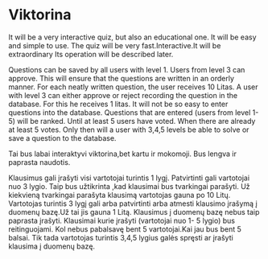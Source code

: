 # Viktorina
It will be a very interactive quiz, but also an educational one.
It will be easy and simple to use.
The quiz will be very fast.Interactive.It will be extraordinary
Its operation will be described later.


Questions can be saved by all users with level 1.
Users from level 3 can approve.
This will ensure that the questions are written in an orderly manner.
For each neatly written question, the user receives 10 Litas.
A user with level 3 can either approve or reject
recording the question in the database. For this he receives 1 litas.
It will not be so easy to enter questions into the database.
Questions that are entered (users from level 1-5) will be ranked.
Until at least 5 users have voted. When there are already at least 5 votes.
Only then will a user with 3,4,5 levels be able to solve or save a question to the database.



Tai bus labai interaktyvi viktorina,bet  ​kartu ir mokomoji.
Bus lengva ir paprasta naudotis.

Klausimus gali įrašyti visi vartotojai turintis 1 lygį.
Patvirtinti gali vartotojai nuo 3 lygio.
Taip bus užtikrinta ,kad klausimai bus tvarkingai parašyti.
Už kiekvieną tvarkingai parašyta klausimą vartotojas gauna po 10 Litų.
Vartotojas turintis 3 lygį gali arba patvirtinti arba atmesti 
klausimo įrašymą į duomenų bazę.Už tai jis gauna 1 Litą.
Klausimus į duomenų bazę nebus taip paprasta įrašyti.
Klausimai kurie įrašyti (vartotojai nuo 1- 5 lygio) bus reitinguojami.
Kol nebus pabalsavę bent 5 vartotojai.Kai jau bus bent 5 balsai.
Tik tada vartotojas turintis 3,4,5 lygius galės spręsti ar įrašyti klausima į duomenų bazę.

